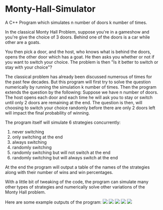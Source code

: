 # Monty-Hall-Simulator
A C++ Program which simulates n number of doors k number of times.

In the classical Monty Hall Problem, suppose you're in a gameshow and you're give the choice of 3 doors.
Behind one of the doors is a car while other are a goats.

You then pick a door, and the host, who knows what is behind the doors, opens the other door which has a goat.
He then asks you whether or not if you want to switch your choice.
The problem is then "Is it better to switch or stay with your choice"?

The classical problem has already been discussed numerous of times for the past few decades.
But this program will first try to solve the question numerically by running the simulation k number of times.
Then the program extends the question by the following:
Suppose we have n number of doors.
The host opens each door and each time he will ask you to stay or switch until only 2 doors are remaining at the end.
The question is then, will choosing to switch your choice randomly before there are only 2 doors left will impact the final probability of winning.

The program itself will simulate 6 strategies concurrently: 
1. never switching
2. only switching at the end
3. always switching
4. randomly switching
5. randomly switching but will not switch at the end
6. randomly switching but will always switch at the end

At the end the program will output a table of the names of the strategies along with their number of wins and win percentages.

With a little bit of tweaking of the code, the program can simulate many other types of strategies and numerically solve other variations of the Monty Hall problem.

Here are some example outputs of the program:
![](https://i.imgur.com/PXRvqg3.png)
![](https://i.imgur.com/6RVgHR6.png)
![](https://i.imgur.com/GVXves2.png)
![](https://i.imgur.com/5Hm2TTl.png)
![](https://i.imgur.com/kq8ozJU.png)
